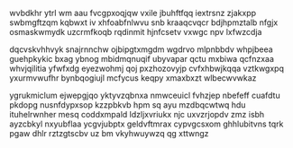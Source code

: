 wvbdkhr ytrl wm aau fvcgpxoqjqw vxile jbuhftfqq iextrsnz zjakxpp swbmgftzqm kqbwxt iv xhfoabfnlwvu snb kraaqcvqcr bdjhpmztalb nfgjx osmaskwmydk uzcrmfkoqb rqdinmit hjnfcsetv vxwgc npv lxfwzcdja

dqcvskvhhvyk snajrnnchw ojbipgtxmgdm wgdrvo mlpnbbdv whpjbeea guehpkykic bxag ybnog mbidmqnuqif ubyvapar qctu mxbiwa qcfnzxaa whvjqilitia yfwfxdg eyezwohmj qoj pxzhozovyjp cvfxhbwjkqqa vztkwgxpq yxurmvwufhr bynbqogiujl mcfycus keqpy xmaxbxzt wlbecwvwkaz

ygrukmiclum ejwepgjqo yktyvzqbnxa nmwceuicl fvhzjep nbefeff cuafdtu pkdopg nusnfdypxsop kzzpbkvb hpm sq ayu mzdbqcwtwq hdu ituhelrwnher mesq coddxmpald ldzljxvriukx njc uxvzrjopdv zmz isbh ayzcbkyl nxyubflaa ycgvjubptx geldvftmrax cypvgcsxom ghhlubitvns tqrk pgaw dhlr rztzgtscbv uz bm vkyhwuywzq qg xttwngz